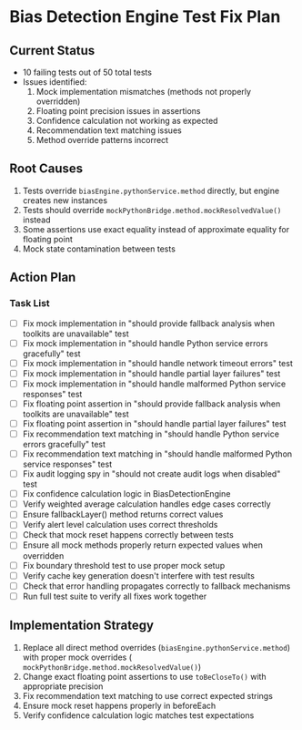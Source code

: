 # Bias Detection Engine Test Fix Plan

## Current Status

- 10 failing tests out of 50 total tests
- Issues identified:
    1. Mock implementation mismatches (methods not properly overridden)
    2. Floating point precision issues in assertions
    3. Confidence calculation not working as expected
    4. Recommendation text matching issues
    5. Method override patterns incorrect

## Root Causes

1. Tests override `biasEngine.pythonService.method` directly, but engine creates new instances
2. Tests should override `mockPythonBridge.method.mockResolvedValue()` instead
3. Some assertions use exact equality instead of approximate equality for floating point
4. Mock state contamination between tests

## Action Plan

### Task List

- [ ] Fix mock implementation in "should provide fallback analysis when toolkits are unavailable" test
- [ ] Fix mock implementation in "should handle Python service errors gracefully" test
- [ ] Fix mock implementation in "should handle network timeout errors" test
- [ ] Fix mock implementation in "should handle partial layer failures" test
- [ ] Fix mock implementation in "should handle malformed Python service responses" test
- [ ] Fix floating point assertion in "should provide fallback analysis when toolkits are unavailable" test
- [ ] Fix floating point assertion in "should handle partial layer failures" test
- [ ] Fix recommendation text matching in "should handle Python service errors gracefully" test
- [ ] Fix recommendation text matching in "should handle malformed Python service responses" test
- [ ] Fix audit logging spy in "should not create audit logs when disabled" test
- [ ] Fix confidence calculation logic in BiasDetectionEngine
- [ ] Verify weighted average calculation handles edge cases correctly
- [ ] Ensure fallbackLayer() method returns correct values
- [ ] Verify alert level calculation uses correct thresholds
- [ ] Check that mock reset happens correctly between tests
- [ ] Ensure all mock methods properly return expected values when overridden
- [ ] Fix boundary threshold test to use proper mock setup
- [ ] Verify cache key generation doesn't interfere with test results
- [ ] Check that error handling propagates correctly to fallback mechanisms
- [ ] Run full test suite to verify all fixes work together

## Implementation Strategy

1. Replace all direct method overrides (`biasEngine.pythonService.method`) with proper mock overrides (
   `mockPythonBridge.method.mockResolvedValue()`)
2. Change exact floating point assertions to use `toBeCloseTo()` with appropriate precision
3. Fix recommendation text matching to use correct expected strings
4. Ensure mock reset happens properly in beforeEach
5. Verify confidence calculation logic matches test expectations